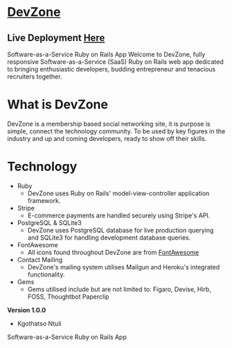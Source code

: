 # [DevZone](https://nameless-reaches-54809.herokuapp.com/)
Live Deployment [Here](https://nameless-reaches-54809.herokuapp.com/)
---
Software-as-a-Service Ruby on Rails App
Welcome to DevZone, fully responsive Software-as-a-Service (SaaS) Ruby on Rails web app dedicated to bringing enthusiastic developers, budding entrepreneur and tenacious recruiters together.

# What is DevZone

DevZone is a membership based social networking site, it is purpose is simple, connect the technology community. To be used by key figures in the industry and up and coming developers, ready to show off their skills.

# Technology

* Ruby
  * DevZone uses Ruby on Rails' model-view-controller application framework. 
* Stripe
  * E-commerce payments are handled securely using Stripe's API.
* PostgreSQL & SQLite3
  * DevZone uses PostgreSQL database for live production querying and SQLite3 for handling development database queries.
* FontAwesome
  * All icons found throughout DevZone are from [FontAwesome](https://fontawesome.com/v4.7.0/)
* Contact Mailing
  * DevZone's mailing system utilises Mailgun and Heroku's integrated functionality.
* Gems
  * Gems utilised include but are not limited to: Figaro, Devise, Hirb, FOSS, Thoughtbot Paperclip


**Version 1.0.0**
- Kgothatso Ntuli

Software-as-a-Service Ruby on Rails App
